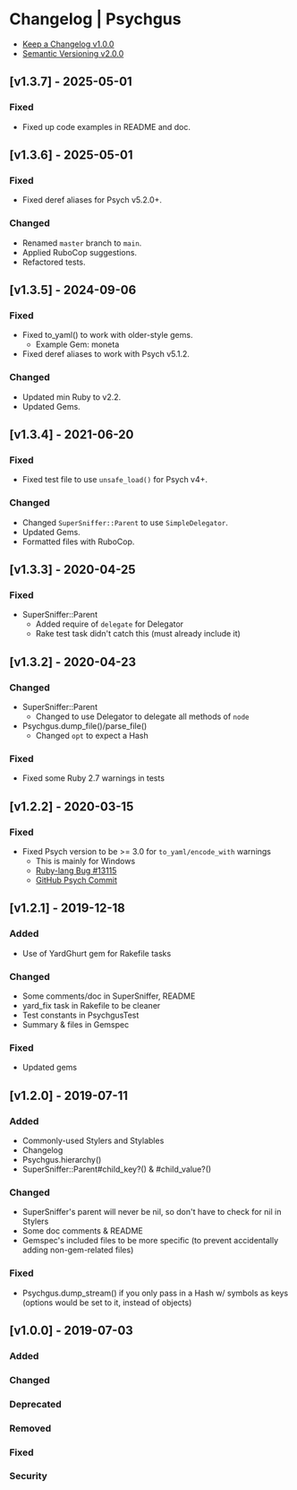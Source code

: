 # Changelog | Psychgus

- [Keep a Changelog v1.0.0](https://keepachangelog.com/en/1.0.0)
- [Semantic Versioning v2.0.0](https://semver.org/spec/v2.0.0.html)


## [v1.3.7] - 2025-05-01
### Fixed
- Fixed up code examples in README and doc.


## [v1.3.6] - 2025-05-01
### Fixed
- Fixed deref aliases for Psych v5.2.0+.

### Changed
- Renamed `master` branch to `main`.
- Applied RuboCop suggestions.
- Refactored tests.


## [v1.3.5] - 2024-09-06
### Fixed
- Fixed to_yaml() to work with older-style gems.
  - Example Gem: moneta
- Fixed deref aliases to work with Psych v5.1.2.

### Changed
- Updated min Ruby to v2.2.
- Updated Gems.


## [v1.3.4] - 2021-06-20
### Fixed
- Fixed test file to use `unsafe_load()` for Psych v4+.

### Changed
- Changed `SuperSniffer::Parent` to use `SimpleDelegator`.
- Updated Gems.
- Formatted files with RuboCop.


## [v1.3.3] - 2020-04-25
### Fixed
- SuperSniffer::Parent
    - Added require of `delegate` for Delegator
    - Rake test task didn't catch this (must already include it)


## [v1.3.2] - 2020-04-23
### Changed
- SuperSniffer::Parent
    - Changed to use Delegator to delegate all methods of `node`
- Psychgus.dump_file()/parse_file()
    - Changed `opt` to expect a Hash

### Fixed
- Fixed some Ruby 2.7 warnings in tests


## [v1.2.2] - 2020-03-15
### Fixed
- Fixed Psych version to be >= 3.0 for `to_yaml/encode_with` warnings
    - This is mainly for Windows
    - [Ruby-lang Bug #13115](https://bugs.ruby-lang.org/issues/13115)
    - [GitHub Psych Commit](https://github.com/ruby/psych/commit/712a65a53f3c15105cd86e8ad3ee3c779050ada4)


## [v1.2.1] - 2019-12-18
### Added
- Use of YardGhurt gem for Rakefile tasks

### Changed
- Some comments/doc in SuperSniffer, README
- yard_fix task in Rakefile to be cleaner
- Test constants in PsychgusTest
- Summary & files in Gemspec

### Fixed
- Updated gems


## [v1.2.0] - 2019-07-11
### Added
- Commonly-used Stylers and Stylables
- Changelog
- Psychgus.hierarchy()
- SuperSniffer::Parent#child_key?() & #child_value?()

### Changed
- SuperSniffer's parent will never be nil, so don't have to check for nil in Stylers
- Some doc comments & README
- Gemspec's included files to be more specific (to prevent accidentally adding non-gem-related files)

### Fixed
- Psychgus.dump_stream() if you only pass in a Hash w/ symbols as keys (options would be set to it, instead of objects)


## [v1.0.0] - 2019-07-03
### Added
### Changed
### Deprecated
### Removed
### Fixed
### Security
